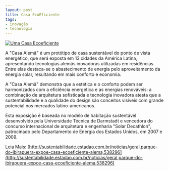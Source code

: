 ```yaml
---
layout: post
title: Casa EcoEficiente
tags:
- inovação
- tecnologia
---
```


[![Uma Casa Ecoeficiente](https://farm6.staticflickr.com/5137/5503597404_c5df6eb2d9.jpg)](https://www.flickr.com/photos/designregional/albums/72157626209840194)

A "Casa Alemã" é um protótipo de casa sustentável do ponto de vista energético, que será exposta em 13 cidades da América Latina, apresentando tecnologias alemãs inovadoras utilizadas em residências. Entre elas destaca-se o abastecimento de energia pelo aproveitamento da energia solar, resultando em mais conforto e economia.

A "Casa Alemã" demonstra que a estética e o conforto podem ser harmonizados com a eficiência energética e as energias renováveis: a combinação de arquitetura sofisticada e tecnologia inovadora atesta que a sustentabilidade e a qualidade do design são conceitos visíveis com grande potencial nos mercados latino-americanos.

Esta exposição é baseada no modelo de habitação sustentável desenvolvido pela Universidade Técnica de Darmstadt e vencedora do concurso internacional de arquitetura e engenharia "Solar Decathlon", patrocinado pelo Departamento de Energia dos Estados Unidos, em 2007 e 2009.

Leia Mais:
[http://sustentabilidade.estadao.com.br/noticias/geral,parque-do-ibirapuera-expoe-casa-ecoeficiente-alema,538296](http://sustentabilidade.estadao.com.br/noticias/geral,parque-do-ibirapuera-expoe-casa-ecoeficiente-alema,538296)
